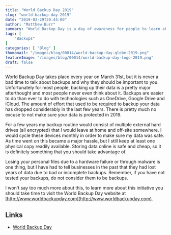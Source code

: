 ```yaml
---
title: "World Backup Day 2019"
slug: "world-backup-day-2019"
date: "2019-03-29T20:44:00"
author: "Matthew Burr"
summary: "World Backup Day is a day of awareness for people to learn about the importance of regular backups for their personal data."
tags: [
    "Backups"
]
categories: [ "Blog" ]
thumbnail: "/images/blog/00014/world-backup-day-globe-2019.png"
featureImage: "/images/blog/00014/world-backup-day-logo-2019.png"
draft: false
---
```


World Backup Day takes place every year on March 31st, but it is never a bad time to talk about backups and why they should be important to you. Unfortunately for most people, backing up their data is a pretty major afterthought and most people never even think about it. Backups are easier to do than ever to do with technologies such as OneDrive, Google Drive and iCloud. The amount of effort that used to be required to backup your data has dropped considerably in the last few years. There is pretty much no excuse to not make sure your data is protected in 2019.

For a few years my backup routine would consist of multiple external hard drives (all encrypted) that I would leave at home and off-site somewhere. I would cycle these devices monthly in order to make sure my data was safe. As time went on this became a major hassle, but I still keep at least one physical copy readily available. Storing data online is safe and cheap, so it is definitely something that you should take advantage of.

Losing your personal files due to a hardware failure or through malware is one thing, but I have had to tell businesses in the past that they had lost years of data due to bad or incomplete backups. Remember, if you have not tested your backups, do not consider them to be backups.

I won't say too much more about this, to learn more about this initiative you should take time to visit the World Backup Day website at [http://www.worldbackupday.com](http://www.worldbackupday.com).

## Links ##

* [World Backup Day](https://www.worldbackupday.com/)
